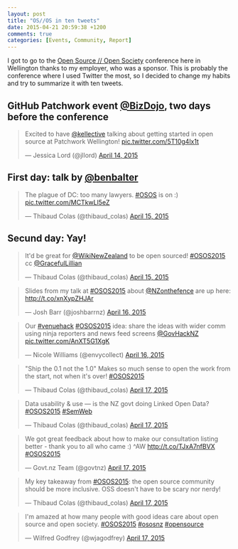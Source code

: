 ```yaml
---
layout: post
title: "OS//OS in ten tweets"
date: 2015-04-21 20:59:38 +1200
comments: true
categories: [Events, Community, Report]
---
```


I got to go to the [Open Source // Open Society](http://www.opensourceopensociety.com/) conference here in Wellington thanks to my employer, who was a sponsor. This is probably the conference where I used Twitter the most, so I decided to change my habits and try to summarize it with ten tweets.

<!-- more -->

## GitHub Patchwork event [@BizDojo](https://twitter.com/bizdojo), two days before the conference

<blockquote class="twitter-tweet" lang="en">
    <p>Excited to have <a href="https://github.com/kellective">@kellective</a> talking about getting started in open source at Patchwork Wellington! <a href="http://t.co/5T10g4lx1t">pic.twitter.com/5T10g4lx1t</a></p>&mdash; Jessica Lord (@jllord) <a href="https://twitter.com/jllord/status/587892175939117056">April 14, 2015</a>
</blockquote>

## First day: talk by [@benbalter](https://twitter.com/benbalter)

<blockquote class="twitter-tweet" lang="en">
    <p>The plague of DC: too many lawyers. <a href="https://twitter.com/hashtag/OSOS?src=hash">#OSOS</a> is on :) <a href="http://t.co/MCTkwLl5eZ">pic.twitter.com/MCTkwLl5eZ</a></p>&mdash; Thibaud Colas (@thibaud_colas) <a href="https://twitter.com/thibaud_colas/status/588453328650051584">April 15, 2015</a>
</blockquote>

## Secund day: Yay!

<blockquote class="twitter-tweet" lang="en">
    <p>It&#39;d be great for <a href="https://twitter.com/WikiNewZealand">@WikiNewZealand</a> to be open sourced! <a href="https://twitter.com/hashtag/OSOS2015?src=hash">#OSOS2015</a> cc <a href="https://twitter.com/GracefulLillian">@GracefulLillian</a></p>&mdash; Thibaud Colas (@thibaud_colas) <a href="https://twitter.com/thibaud_colas/status/588461590673891328">April 15, 2015</a>
</blockquote>

<blockquote class="twitter-tweet" lang="en">
    <p>Slides from my talk at <a href="https://twitter.com/hashtag/OSOS2015?src=hash">#OSOS2015</a> about <a href="https://twitter.com/NZonthefence">@NZonthefence</a> are up here: <a href="http://t.co/xnXypZHJAr">http://t.co/xnXypZHJAr</a></p>&mdash; Josh Barr (@joshbarrnz) <a href="https://twitter.com/joshbarrnz/status/588824010940555264">April 16, 2015</a>
</blockquote>

<blockquote class="twitter-tweet" lang="en">
    <p>Our <a href="https://twitter.com/hashtag/venuehack?src=hash">#venuehack</a> <a href="https://twitter.com/hashtag/OSOS2015?src=hash">#OSOS2015</a> idea: share the ideas with wider comm using ninja reporters and news feed screens <a href="https://twitter.com/GovHackNZ">@GovHackNZ</a> <a href="http://t.co/AnXT5G1XgK">pic.twitter.com/AnXT5G1XgK</a></p>&mdash; Nicole Williams (@envycollect) <a href="https://twitter.com/envycollect/status/588849752042708992">April 16, 2015</a>
</blockquote>

<blockquote class="twitter-tweet" lang="en">
    <p>&quot;Ship the 0.1 not the 1.0&quot; Makes so much sense to open the work from the start, not when it&#39;s over! <a href="https://twitter.com/hashtag/OSOS2015?src=hash">#OSOS2015</a></p>&mdash; Thibaud Colas (@thibaud_colas) <a href="https://twitter.com/thibaud_colas/status/588855095137206272">April 17, 2015</a>
</blockquote>

<blockquote class="twitter-tweet" lang="en">
    <p>Data usability &amp; use — is the NZ govt doing Linked Open Data? <a href="https://twitter.com/hashtag/OSOS2015?src=hash">#OSOS2015</a> <a href="https://twitter.com/hashtag/SemWeb?src=hash">#SemWeb</a></p>&mdash; Thibaud Colas (@thibaud_colas) <a href="https://twitter.com/thibaud_colas/status/588859064815202304">April 17, 2015</a>
</blockquote>

<blockquote class="twitter-tweet" lang="en">
    <p>We got great feedback about how to make our consultation listing better - thank you to all who came :) ^AW <a href="http://t.co/TJxA7nfBVX">http://t.co/TJxA7nfBVX</a> <a href="https://twitter.com/hashtag/OSOS2015?src=hash">#OSOS2015</a></p>&mdash; Govt.nz Team (@govtnz) <a href="https://twitter.com/govtnz/status/588890374547972097">April 17, 2015</a>
</blockquote>
<blockquote class="twitter-tweet" lang="en">
    <p>My key takeaway from <a href="https://twitter.com/hashtag/OSOS2015?src=hash">#OSOS2015</a>: the open source community should be more inclusive. OSS doesn&#39;t have to be scary nor nerdy!</p>&mdash; Thibaud Colas (@thibaud_colas) <a href="https://twitter.com/thibaud_colas/status/588921514075955201">April 17, 2015</a>
</blockquote>

<blockquote class="twitter-tweet" lang="en">
    <p>I&#39;m amazed at how many people with good ideas care about open source and open society.&#10;<a href="https://twitter.com/hashtag/OSOS2015?src=hash">#OSOS2015</a> <a href="https://twitter.com/hashtag/ososnz?src=hash">#ososnz</a> <a href="https://twitter.com/hashtag/opensource?src=hash">#opensource</a></p>&mdash; Wilfred Godfrey (@wjagodfrey) <a href="https://twitter.com/wjagodfrey/status/588921496472424448">April 17, 2015</a>
</blockquote>

<script async src="//platform.twitter.com/widgets.js" charset="utf-8"></script>
